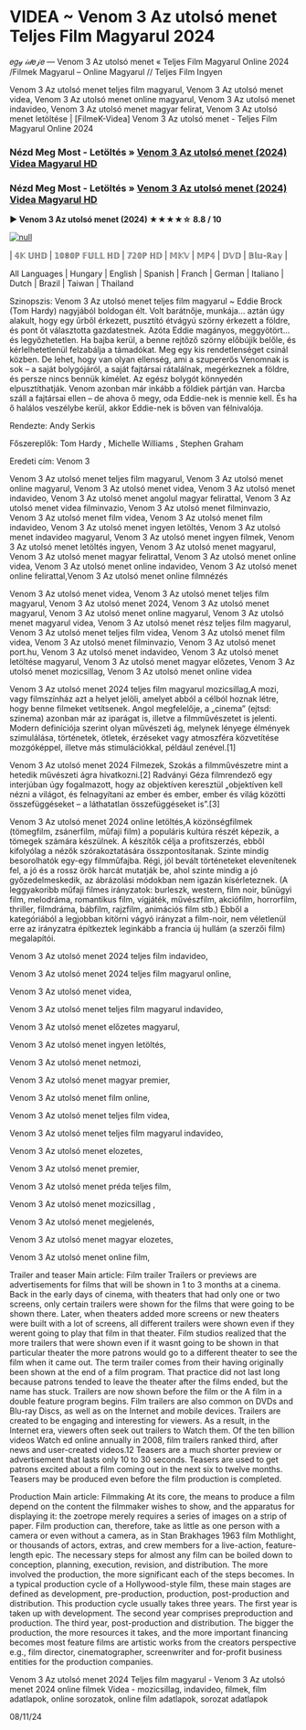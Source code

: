 # VIDEA ~ Venom 3 Az utolsó menet Teljes Film Magyarul 2024
𝑒𝑔𝓎 𝒾𝒹𝑒𝒿𝑒 — Venom 3 Az utolsó menet « Teljes Film Magyarul Online 2024 /Filmek Magyarul – Online Magyarul // Teljes Film Ingyen

Venom 3 Az utolsó menet teljes film magyarul, Venom 3 Az utolsó menet videa, Venom 3 Az utolsó menet online magyarul, Venom 3 Az utolsó menet indavideo, Venom 3 Az utolsó menet magyar felirat, Venom 3 Az utolsó menet letöltése | [FilmeK-Videa] Venom 3 Az utolsó menet - Teljes Film Magyarul Online 2024

### Nézd Meg Most - Letöltés » [Venom 3 Az utolsó menet (2024) Videa Magyarul HD](https://t.co/QwtLvQp3Nc)

### Nézd Meg Most - Letöltés » [Venom 3 Az utolsó menet (2024) Videa Magyarul HD](https://t.co/QwtLvQp3Nc)

**▶️ Venom 3 Az utolsó menet (2024) ★★★★☆ 8.8 / 10**

[![null](https://static.wixstatic.com/media/855a25_043b5abeb4ae4d35ac003198e7fe56ed~mv2.gif)](https://t.co/QwtLvQp3Nc)

| 𝟜𝕂 𝕌ℍ𝔻 | 𝟙𝟘𝟠𝟘ℙ 𝔽𝕌𝕃𝕃 ℍ𝔻 | 𝟟𝟚𝟘ℙ ℍ𝔻 | 𝕄𝕂𝕍 | 𝕄ℙ𝟜 | 𝔻𝕍𝔻 | 𝔹𝕝𝕦-ℝ𝕒𝕪 |

All Languages | Hungary | English | Spanish | Franch | German | Italiano | Dutch | Brazil | Taiwan | Thailand

Szinopszis: Venom 3 Az utolsó menet teljes film magyarul ~ Eddie Brock (Tom Hardy) nagyjából boldogan élt. Volt barátnője, munkája… aztán úgy alakult, hogy egy űrből érkezett, pusztító étvágyú szörny érkezett a földre, és pont őt választotta gazdatestnek. Azóta Eddie magányos, meggyötört… és legyőzhetetlen. Ha bajba kerül, a benne rejtőző szörny előbújik belőle, és kérlelhetetlenül felzabálja a támadókat. Meg egy kis rendetlenséget csinál közben. De lehet, hogy van olyan ellenség, ami a szupererős Venomnak is sok – a saját bolygójáról, a saját fajtársai rátalálnak, megérkeznek a földre, és persze nincs bennük kímélet. Az egész bolygót könnyedén elpusztíthatják. Venom azonban már inkább a földiek pártján van. Harcba száll a fajtársai ellen – de ahova ő megy, oda Eddie-nek is mennie kell. És ha ő halálos veszélybe kerül, akkor Eddie-nek is bőven van félnivalója.

Rendezte: Andy Serkis

Főszereplők: Tom Hardy , Michelle Williams , Stephen Graham

Eredeti cím: Venom 3

Venom 3 Az utolsó menet teljes film magyarul, Venom 3 Az utolsó menet online magyarul, Venom 3 Az utolsó menet videa, Venom 3 Az utolsó menet indavideo, Venom 3 Az utolsó menet angolul magyar felirattal, Venom 3 Az utolsó menet videa filminvazio, Venom 3 Az utolsó menet filminvazio, Venom 3 Az utolsó menet film videa, Venom 3 Az utolsó menet film indavideo, Venom 3 Az utolsó menet ingyen letöltés, Venom 3 Az utolsó menet indavideo magyarul, Venom 3 Az utolsó menet ingyen filmek, Venom 3 Az utolsó menet letöltés ingyen, Venom 3 Az utolsó menet magyarul, Venom 3 Az utolsó menet magyar felirattal, Venom 3 Az utolsó menet online videa, Venom 3 Az utolsó menet online indavideo, Venom 3 Az utolsó menet online felirattal,Venom 3 Az utolsó menet online filmnézés

Venom 3 Az utolsó menet videa, Venom 3 Az utolsó menet teljes film magyarul, Venom 3 Az utolsó menet 2024, Venom 3 Az utolsó menet magyarul, Venom 3 Az utolsó menet online magyarul, Venom 3 Az utolsó menet magyarul videa, Venom 3 Az utolsó menet rész teljes film magyarul, Venom 3 Az utolsó menet teljes film videa, Venom 3 Az utolsó menet film videa, Venom 3 Az utolsó menet filminvazio, Venom 3 Az utolsó menet port.hu, Venom 3 Az utolsó menet indavideo, Venom 3 Az utolsó menet letöltése magyarul, Venom 3 Az utolsó menet magyar előzetes, Venom 3 Az utolsó menet mozicsillag, Venom 3 Az utolsó menet online videa

Venom 3 Az utolsó menet 2024 teljes film magyarul mozicsillag,A mozi, vagy filmszínház azt a helyet jelöli, amelyet abból a célból hoznak létre, hogy benne filmeket vetítsenek. Angol megfelelője, a „cinema” (ejtsd: szinema) azonban már az iparágat is, illetve a filmművészetet is jelenti. Modern definíciója szerint olyan művészeti ág, melynek lényege élmények szimulálása, történetek, ötletek, érzéseket vagy atmoszféra közvetítése mozgóképpel, illetve más stimulációkkal, például zenével.[1]

Venom 3 Az utolsó menet 2024 Filmezek, Szokás a filmművészetre mint a hetedik művészeti ágra hivatkozni.[2] Radványi Géza filmrendező egy interjúban úgy fogalmazott, hogy az objektíven keresztül „objektíven kell nézni a világot, és felnagyítani az ember és ember, ember és világ közötti összefüggéseket – a láthatatlan összefüggéseket is”.[3]

Venom 3 Az utolsó menet 2024 online letöltés,A közönségfilmek (tömegfilm, zsánerfilm, műfaji film) a populáris kultúra részét képezik, a tömegek számára készülnek. A készítők célja a profitszerzés, ebből kifolyólag a nézők szórakoztatására összpontosítanak. Szinte mindig besorolhatók egy-egy filmműfajba. Régi, jól bevált történeteket elevenítenek fel, a jó és a rossz örök harcát mutatják be, ahol szinte mindig a jó győzedelmeskedik, az ábrázolási módokban nem igazán kísérleteznek. (A leggyakoribb műfaji filmes irányzatok: burleszk, western, film noir, bűnügyi film, melodráma, romantikus film, vígjáték, művészfilm, akciófilm, horrorfilm, thriller, filmdráma, bábfilm, rajzfilm, animációs film stb.) Ebből a kategóriából a legjobban kitörni vágyó irányzat a film-noir, nem véletlenül erre az irányzatra építkeztek leginkább a francia új hullám (a szerzői film) megalapítói.

Venom 3 Az utolsó menet 2024 teljes film indavideo,

Venom 3 Az utolsó menet 2024 teljes film magyarul online,

Venom 3 Az utolsó menet videa,

Venom 3 Az utolsó menet teljes film magyarul indavideo,

Venom 3 Az utolsó menet előzetes magyarul,

Venom 3 Az utolsó menet ingyen letöltés,

Venom 3 Az utolsó menet netmozi,

Venom 3 Az utolsó menet magyar premier,

Venom 3 Az utolsó menet film online,

Venom 3 Az utolsó menet teljes film videa,

Venom 3 Az utolsó menet teljes film magyarul indavideo,

Venom 3 Az utolsó menet elozetes,

Venom 3 Az utolsó menet premier,

Venom 3 Az utolsó menet préda teljes film,

Venom 3 Az utolsó menet mozicsillag ,

Venom 3 Az utolsó menet megjelenés,

Venom 3 Az utolsó menet magyar elozetes,

Venom 3 Az utolsó menet online film,

Trailer and teaser Main article: Film trailer Trailers or previews are advertisements for films that will be shown in 1 to 3 months at a cinema. Back in the early days of cinema, with theaters that had only one or two screens, only certain trailers were shown for the films that were going to be shown there. Later, when theaters added more screens or new theaters were built with a lot of screens, all different trailers were shown even if they werent going to play that film in that theater. Film studios realized that the more trailers that were shown even if it wasnt going to be shown in that particular theater the more patrons would go to a different theater to see the film when it came out. The term trailer comes from their having originally been shown at the end of a film program. That practice did not last long because patrons tended to leave the theater after the films ended, but the name has stuck. Trailers are now shown before the film or the A film in a double feature program begins. Film trailers are also common on DVDs and Blu-ray Discs, as well as on the Internet and mobile devices. Trailers are created to be engaging and interesting for viewers. As a result, in the Internet era, viewers often seek out trailers to Watch them. Of the ten billion videos Watch ed online annually in 2008, film trailers ranked third, after news and user-created videos.12 Teasers are a much shorter preview or advertisement that lasts only 10 to 30 seconds. Teasers are used to get patrons excited about a film coming out in the next six to twelve months. Teasers may be produced even before the film production is completed.

Production Main article: Filmmaking At its core, the means to produce a film depend on the content the filmmaker wishes to show, and the apparatus for displaying it: the zoetrope merely requires a series of images on a strip of paper. Film production can, therefore, take as little as one person with a camera or even without a camera, as in Stan Brakhages 1963 film Mothlight, or thousands of actors, extras, and crew members for a live-action, feature-length epic. The necessary steps for almost any film can be boiled down to conception, planning, execution, revision, and distribution. The more involved the production, the more significant each of the steps becomes. In a typical production cycle of a Hollywood-style film, these main stages are defined as development, pre-production, production, post-production and distribution. This production cycle usually takes three years. The first year is taken up with development. The second year comprises preproduction and production. The third year, post-production and distribution. The bigger the production, the more resources it takes, and the more important financing becomes most feature films are artistic works from the creators perspective e.g., film director, cinematographer, screenwriter and for-profit business entities for the production companies.

Venom 3 Az utolsó menet 2024 Teljes film magyarul - Venom 3 Az utolsó menet 2024 online filmek Videa - mozicsillag, indavideo, filmek, film adatlapok, online sorozatok, online film adatlapok, sorozat adatlapok

08/11/24
